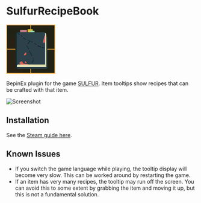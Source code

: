# SulfurRecipeBook

![](./docs/icon.png)

BepinEx plugin for the game [SULFUR](https://store.steampowered.com/app/2124120/SULFUR/).
Item tooltips show recipes that can be crafted with that item.

![Screenshot](https://github.com/user-attachments/assets/4d4f0970-bee2-41b8-b343-f05662cf3599)

## Installation

See the [Steam guide here](https://steamcommunity.com/sharedfiles/filedetails/?id=3358949075).

## Known Issues

-   If you switch the game language while playing, the tooltip display will become very slow. This can be worked around by restarting the game.
-   If an item has very many recipes, the tooltip may run off the screen. You can avoid this to some extent by grabbing the item and moving it up, but this is not a fundamental solution.
